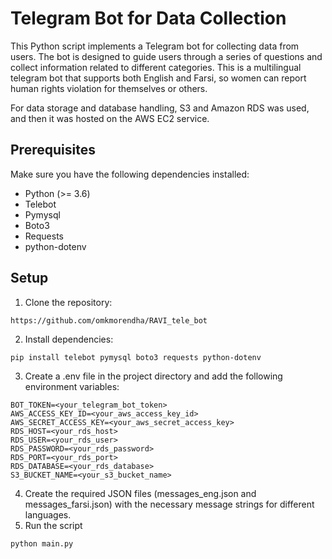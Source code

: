 # Telegram Bot for Data Collection
This Python script implements a Telegram bot for collecting data from users. The bot is designed to guide users through a series of questions and collect information related to different categories. This is a multilingual telegram bot that supports both English and Farsi, so women can report human rights violation for themselves or others.

For data storage and database handling, S3 and Amazon RDS was used, and then it was hosted on the AWS EC2 service.

## Prerequisites
Make sure you have the following dependencies installed:

- Python (>= 3.6)
- Telebot
- Pymysql
- Boto3
- Requests
- python-dotenv

## Setup
1. Clone the repository:
```
https://github.com/omkmorendha/RAVI_tele_bot
```
2. Install dependencies:
```
pip install telebot pymysql boto3 requests python-dotenv
```
3. Create a .env file in the project directory and add the following environment variables:
```
BOT_TOKEN=<your_telegram_bot_token>
AWS_ACCESS_KEY_ID=<your_aws_access_key_id>
AWS_SECRET_ACCESS_KEY=<your_aws_secret_access_key>
RDS_HOST=<your_rds_host>
RDS_USER=<your_rds_user>
RDS_PASSWORD=<your_rds_password>
RDS_PORT=<your_rds_port>
RDS_DATABASE=<your_rds_database>
S3_BUCKET_NAME=<your_s3_bucket_name>
```
4. Create the required JSON files (messages_eng.json and messages_farsi.json) with the necessary message strings for different languages.
5. Run the script
```
python main.py
```
